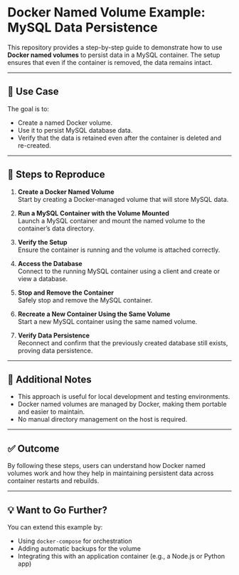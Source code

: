 # Docker Named Volume Example: MySQL Data Persistence

This repository provides a step-by-step guide to demonstrate how to use **Docker named volumes** to persist data in a MySQL container. The setup ensures that even if the container is removed, the data remains intact.

---

## 📌 Use Case

The goal is to:
- Create a named Docker volume.
- Use it to persist MySQL database data.
- Verify that the data is retained even after the container is deleted and re-created.

---

## 🚀 Steps to Reproduce

1. **Create a Docker Named Volume**  
   Start by creating a Docker-managed volume that will store MySQL data.

2. **Run a MySQL Container with the Volume Mounted**  
   Launch a MySQL container and mount the named volume to the container’s data directory.

3. **Verify the Setup**  
   Ensure the container is running and the volume is attached correctly.

4. **Access the Database**  
   Connect to the running MySQL container using a client and create or view a database.

5. **Stop and Remove the Container**  
   Safely stop and remove the MySQL container.

6. **Recreate a New Container Using the Same Volume**  
   Start a new MySQL container using the same named volume.

7. **Verify Data Persistence**  
   Reconnect and confirm that the previously created database still exists, proving data persistence.

---

## 📘 Additional Notes

- This approach is useful for local development and testing environments.
- Docker named volumes are managed by Docker, making them portable and easier to maintain.
- No manual directory management on the host is required.

---

## ✅ Outcome

By following these steps, users can understand how Docker named volumes work and how they help in maintaining persistent data across container restarts and rebuilds.

---

## 💡 Want to Go Further?

You can extend this example by:
- Using `docker-compose` for orchestration
- Adding automatic backups for the volume
- Integrating this with an application container (e.g., a Node.js or Python app)

